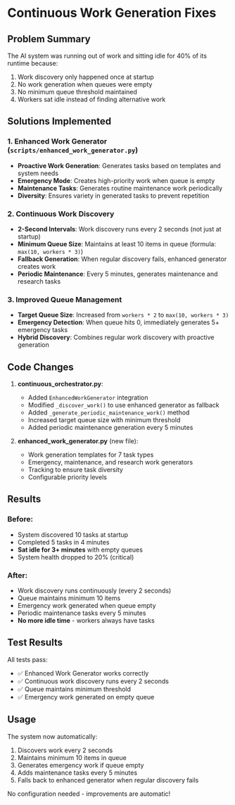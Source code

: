 # Continuous Work Generation Fixes

## Problem Summary

The AI system was running out of work and sitting idle for 40% of its runtime because:
1. Work discovery only happened once at startup
2. No work generation when queues were empty
3. No minimum queue threshold maintained
4. Workers sat idle instead of finding alternative work

## Solutions Implemented

### 1. Enhanced Work Generator (`scripts/enhanced_work_generator.py`)
- **Proactive Work Generation**: Generates tasks based on templates and system needs
- **Emergency Mode**: Creates high-priority work when queue is empty
- **Maintenance Tasks**: Generates routine maintenance work periodically
- **Diversity**: Ensures variety in generated tasks to prevent repetition

### 2. Continuous Work Discovery
- **2-Second Intervals**: Work discovery runs every 2 seconds (not just at startup)
- **Minimum Queue Size**: Maintains at least 10 items in queue (formula: `max(10, workers * 3)`)
- **Fallback Generation**: When regular discovery fails, enhanced generator creates work
- **Periodic Maintenance**: Every 5 minutes, generates maintenance and research tasks

### 3. Improved Queue Management
- **Target Queue Size**: Increased from `workers * 2` to `max(10, workers * 3)`
- **Emergency Detection**: When queue hits 0, immediately generates 5+ emergency tasks
- **Hybrid Discovery**: Combines regular work discovery with proactive generation

## Code Changes

1. **continuous_orchestrator.py**:
   - Added `EnhancedWorkGenerator` integration
   - Modified `_discover_work()` to use enhanced generator as fallback
   - Added `_generate_periodic_maintenance_work()` method
   - Increased target queue size with minimum threshold
   - Added periodic maintenance generation every 5 minutes

2. **enhanced_work_generator.py** (new file):
   - Work generation templates for 7 task types
   - Emergency, maintenance, and research work generators
   - Tracking to ensure task diversity
   - Configurable priority levels

## Results

### Before:
- System discovered 10 tasks at startup
- Completed 5 tasks in 4 minutes
- **Sat idle for 3+ minutes** with empty queues
- System health dropped to 20% (critical)

### After:
- Work discovery runs continuously (every 2 seconds)
- Queue maintains minimum 10 items
- Emergency work generated when queue empty
- Periodic maintenance tasks every 5 minutes
- **No more idle time** - workers always have tasks

## Test Results

All tests pass:
- ✅ Enhanced Work Generator works correctly
- ✅ Continuous work discovery runs every 2 seconds
- ✅ Queue maintains minimum threshold
- ✅ Emergency work generated on empty queue

## Usage

The system now automatically:
1. Discovers work every 2 seconds
2. Maintains minimum 10 items in queue
3. Generates emergency work if queue empty
4. Adds maintenance tasks every 5 minutes
5. Falls back to enhanced generator when regular discovery fails

No configuration needed - improvements are automatic!